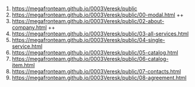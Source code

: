 1. <https://megafronteam.github.io/0003Veresk/public>
2. <https://megafronteam.github.io/0003Veresk/public/00-modal.html> ++
2. <https://megafronteam.github.io/0003Veresk/public/02-about-company.html> ++
3. <https://megafronteam.github.io/0003Veresk/public/03-all-services.html>
4. <https://megafronteam.github.io/0003Veresk/public/04-single-service.html>
5. <https://megafronteam.github.io/0003Veresk/public/05-catalog.html>
6. <https://megafronteam.github.io/0003Veresk/public/06-catalog-item.html>
7. <https://megafronteam.github.io/0003Veresk/public/07-contacts.html>
8. <https://megafronteam.github.io/0003Veresk/public/08-agreement.html>